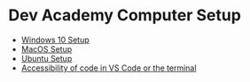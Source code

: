 # Dev Academy Computer Setup

- [Windows 10 Setup](windows-10-setup.md)
- [MacOS Setup](macos-setup.md)
- [Ubuntu Setup](ubuntu-setup.md)
- [Accessibility of code in VS Code or the terminal](code-accessibility.md)
